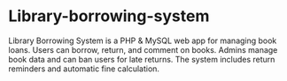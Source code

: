 # Library-borrowing-system
Library Borrowing System is a PHP &amp; MySQL web app for managing book loans. Users can borrow, return, and comment on books. Admins manage book data and can ban users for late returns. The system includes return reminders and automatic fine calculation.
